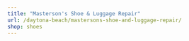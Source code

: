 ```yaml
---
title: "Masterson's Shoe & Luggage Repair"
url: /daytona-beach/mastersons-shoe-and-luggage-repair/
shop: shoes
---
```

